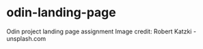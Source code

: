# odin-landing-page
Odin project landing page assignment
Image credit: Robert Katzki - unsplash.com  